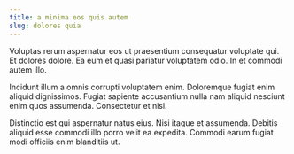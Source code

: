 ```yaml
---
title: a minima eos quis autem
slug: dolores quia
---
```


Voluptas rerum aspernatur eos ut praesentium consequatur voluptate qui. Et dolores dolore. Ea eum et quasi pariatur voluptatem odio. In et commodi autem illo.

Incidunt illum a omnis corrupti voluptatem enim. Doloremque fugiat enim aliquid dignissimos. Fugiat sapiente accusantium nulla nam aliquid nesciunt enim quos assumenda. Consectetur et nisi.

Distinctio est qui aspernatur natus eius. Nisi itaque et assumenda. Debitis aliquid esse commodi illo porro velit ea expedita. Commodi earum fugiat modi officiis enim blanditiis ut.
